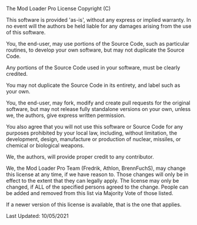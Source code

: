 The Mod Loader Pro License Copyright (C)

This software is provided 'as-is', without any express or implied warranty. In no event will the authors be held liable for any damages arising from the use of this software.

You, the end-user, may use portions of the Source Code, such as particular routines, to develop your own software, but may not duplicate the Source Code.

Any portions of the Source Code used in your software, must be clearly credited.

You may not duplicate the Source Code in its entirety, and label such as your own.

You, the end-user, may fork, modify and create pull requests for the original software, but may not release fully standalone versions on your own, unless we, the authors, give express written permission.

You also agree that you will not use this software or Source Code for any purposes prohibited by your local law, including, without limitation, the development, design, manufacture or production of nuclear, missiles, or chemical or biological weapons.

We, the authors, will provide proper credit to any contributor.

We, the Mod Loader Pro Team (Fredrik, Athlon, BrennFuchS), may change this license at any time, if we have reason to. Those changes will only be in effect to the extent that they can legally apply. The license may only be changed, if ALL of the specified persons agreed to the change. People can be added and removed from this list via Majority Vote of those listed.

If a newer version of this license is available, that is the one that applies.

Last Updated: 10/05/2021
